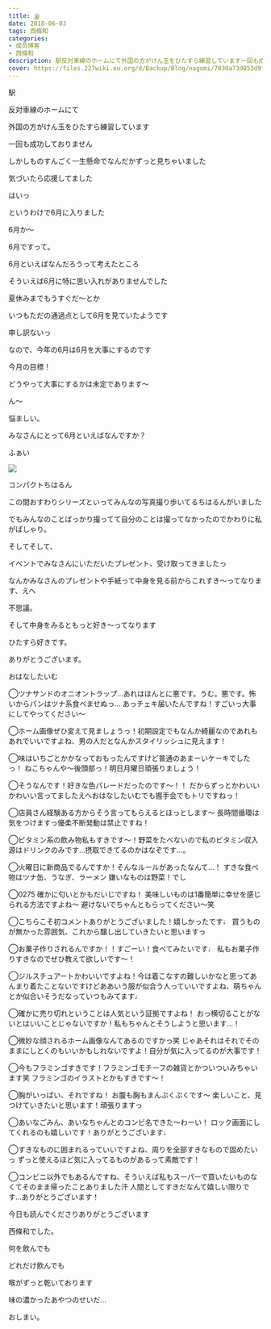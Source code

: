 ```yaml
---
title: இ
date: 2018-06-03
tags: 西條和
categories: 
- 成员博客
- 西條和
description: 駅反対車線のホームにて外国の方がけん玉をひたすら練習しています一回も成功しておりません...
cover: https://files.227wiki.eu.org/d/Backup/Blog/nagomi/7030a73d053d9ff8b79be36da3f4c.jpg 
---
```














駅












反対車線のホームにて











外国の方がけん玉をひたすら練習しています











一回も成功しておりません











しかしものすんごく一生懸命でなんだかずっと見ちゃいました











気づいたら応援してました










はいっ







というわけで6月に入りました













6月か〜










6月ですって。













6月といえばなんだろうって考えたところ











そういえば6月に特に思い入れがありませんでした










夏休みまでもうすぐだ〜とか









いつもただの通過点として6月を見ていたようです










申し訳ないっ











なので、今年の6月は6月を大事にするのです











今月の目標！











どうやって大事にするかは未定であります〜











ん〜








悩ましい。












みなさんにとって6月といえばなんですか？









ふぁい

![](https://files.227wiki.eu.org/d/Backup/Blog/nagomi/7030a73d053d9ff8b79be36da3f4c.jpg)




コンパクトちはるん











この間おすわりシリーズといってみんなの写真撮り歩いてるちはるんがいました









でもみんなのことばっかり撮ってて自分のことは撮ってなかったのでかわりに私がぱしゃり。














そしてそして、










イベントでみなさんにいただいたプレゼント、受け取ってきましたっ










なんかみなさんのプレゼントや手紙って中身を見る前からこれすき〜ってなります、えへ




不思議。











そして中身をみるともっと好き〜ってなります











ひたすら好きです。











ありがとうございます。












おはなしたいむ



◯ツナサンドのオニオントラップ…あれはほんとに悪です。うむ。悪です。怖いからパンはツナ系食べませぬっ…
あっチェキ届いたんですね！すごいっ大事にしてやってください〜








◯ホーム画像ぜひ変えて見ましょうっ！初期設定でもなんか綺麗なのであれもあれでいいですよね、男の人だとなんかスタイリッシュに見えます！






◯味はいちごとかかなっておもったんですけど普通のあまーいケーキでしたっ！
ねこちゃんや〜後頭部っ！明日月曜日頑張りましょう！





◯そうなんです！好きな色パレードだったのです〜！！
だからずっとかわいいかわいい言ってましたえへおはなしたいむでも握手会でもトリですねっ！







◯店員さん経験ある方からそう言ってもらえるとほっとします〜
長時間循環は気をつけますっ優柔不断発動は禁止ですね！







◯ビタミン系の飲み物私もすきです〜！野菜をたべないので私のビタミン収入源はドリンクのみです…摂取できてるのかはなぞです…。






◯火曜日に新商品でるんですか！そんなルールがあったなんて…！
すきな食べ物はツナ缶、うなぎ、ラーメン
嫌いなものは野菜！でし





◯0275
確かに匂いとかもだいじですね！
美味しいものは1番簡単に幸せを感じられる方法ですよね〜
避けないでちゃんともらってください〜笑







◯こちらこそ初コメントありがとうございました！嬉しかったです♩
買うものが無かった雰囲気、これから醸し出していきたいと思いますっ





◯お菓子作りされるんですか！！すごーい！食べてみたいです♩
私もお菓子作りすきなのでぜひ教えて欲しいです〜！







◯ジルスチュアートかわいいですよね！今は着こなすの難しいかなと思ってあんまり着たことないですけどああいう服が似合う人っていいですよね、萌ちゃんとか似合いそうだなっていつもみてます♩






◯確かに売り切れということは人気という証拠ですよね！
おっ横切ることがないとはいいことじゃないですか！私もちゃんとそうしようと思います…！







◯微妙な顔されるホーム画像なんてあるのですかっ笑
じゃあそれはそれでそのままにしとくのもいいかもしれないですよ！自分が気に入ってるのが大事です！








◯今もフラミンゴすきです！フラミンゴモチーフの雑貨とかついついみちゃいます笑
フラミンゴのイラストとかもすきです〜！






◯胸がいっぱい、それですね！
お腹も胸もまんぷくぷくです〜
楽しいこと、見つけていきたいと思います！頑張りますっ







◯あいなごみん、あいなちゃんとのコンビ名できた〜わーい！
ロック画面にしてくれるのも嬉しいです！ありがとうございます♩









◯すきなものに囲まれるっていいですよね、周りを全部すきなもので固めたいっ
ずっと使えるほど気に入ってるものがあるって素敵です！






◯コンビニ以外でもあるんですね、そういえば私もスーパーで買いたいものなくてそのまま帰ったことありました汗
人間としてすきだなんて嬉しい限りです…ありがとうございます！












今日も読んでくださりありがとうございます











西條和でした。









何を飲んでも







どれだけ飲んでも






喉がずっと乾いております











味の濃かったあやつのせいだ…











おしまい。


